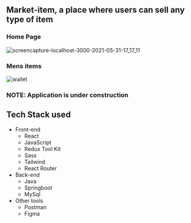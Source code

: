 ## Market-item, a place where users can sell any type of item

### Home Page

![screencapture-localhost-3000-2021-05-31-17_17_11](https://user-images.githubusercontent.com/27458911/120250804-4c5a3400-c234-11eb-8604-048644e9cc56.png)

### Mens items
![wallet](https://user-images.githubusercontent.com/27458911/112772703-22dc1c80-8fe7-11eb-888e-783f2af96111.jpg)


### NOTE: Application is under construction

## Tech Stack used
* Front-end 
  * React
  * JavaScript
  * Redux Tool Kit
  * Sass
  * Tailwind
  * React Router
* Back-end
  * Java
  * Springboot
  * MySql
* Other tools
  * Postman
  * Figma
